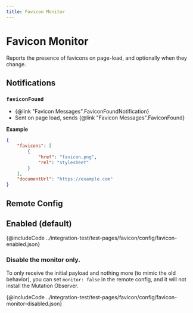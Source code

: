 ```yaml
---
title: Favicon Monitor
---
```


# Favicon Monitor

Reports the presence of favicons on page-load, and optionally when they change.

## Notifications

### `faviconFound`

- {@link "Favicon Messages".FaviconFoundNotification}
- Sent on page load, sends {@link "Favicon Messages".FaviconFound}

**Example**

```json
{
    "favicons": [
        {
            "href": "favicon.png",
            "rel": "stylesheet"
        }
    ],
    "documentUrl": "https://example.com"
}
```

## Remote Config

## Enabled (default)

{@includeCode ../integration-test/test-pages/favicon/config/favicon-enabled.json}

### Disable the monitor only.

To only receive the initial payload and nothing more (to mimic the old behavior),
you can set `monitor: false` in the remote config, and it will not install the Mutation Observer.

{@includeCode ../integration-test/test-pages/favicon/config/favicon-monitor-disabled.json}
